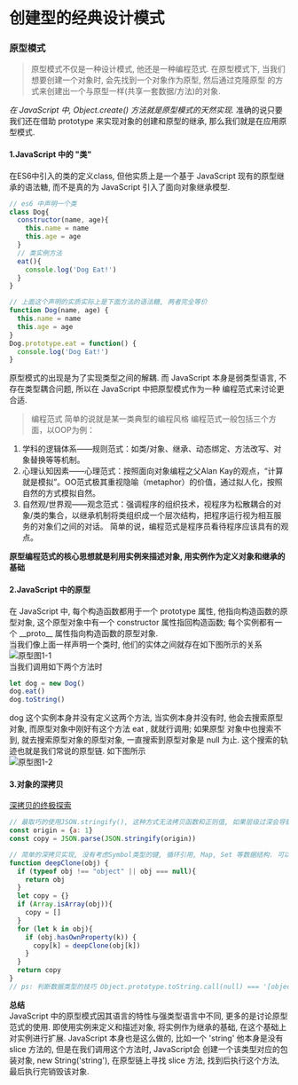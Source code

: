 # 创建型的经典设计模式    

### 原型模式  
> 原型模式不仅是一种设计模式, 他还是一种编程范式. 在原型模式下, 当我们想要创建一个对象时, 会先找到一个对象作为原型, 然后通过克隆原型
的方式来创建出一个与原型一样(共享一套数据/方法)的对象. 

*在 JavaScript 中, Object.create() 方法就是原型模式的天然实现.* 准确的说只要我们还在借助 prototype 来实现对象的创建和原型的继承, 
那么我们就是在应用原型模式.   

#### 1.JavaScript 中的 "类"  
在ES6中引入的类的定义class, 但他实质上是一个基于 JavaScript 现有的原型继承的语法糖, 而不是真的为 JavaScript 引入了面向对象继承模型.
```javascript
// es6 中声明一个类
class Dog{
  constructor(name, age){
    this.name = name
    this.age = age
  }
  // 类实例方法
  eat(){
    console.log('Dog Eat!')
  }
}

// 上面这个声明的实质实际上是下面方法的语法糖, 两者完全等价
function Dog(name, age) {
  this.name = name
  this.age = age
}
Dog.prototype.eat = function() {
  console.log('Dog Eat!')
}

```
原型模式的出现是为了实现类型之间的解耦. 而 JavaScript 本身是弱类型语言, 不存在类型耦合问题, 所以在 JavaScript 中把原型模式作为一种
编程范式来讨论更合适.
> 编程范式 简单的说就是某一类典型的编程风格 编程范式一般包括三个方面，以OOP为例：
1. 学科的逻辑体系——规则范式：如类/对象、继承、动态绑定、方法改写、对象替换等等机制。
2. 心理认知因素——心理范式：按照面向对象编程之父Alan Kay的观点，“计算就是模拟”。OO范式极其重视隐喻（metaphor）的价值，通过拟人化，按照自然的方式模拟自然。
3. 自然观/世界观——观念范式：强调程序的组织技术，视程序为松散耦合的对象/类的集合，以继承机制将类组织成一个层次结构，把程序运行视为相互服务的对象们之间的对话。
简单的说，编程范式是程序员看待程序应该具有的观点。  

**原型编程范式的核心思想就是利用实例来描述对象, 用实例作为定义对象和继承的基础**

#### 2.JavaScript 中的原型  
在 JavaScript 中, 每个构造函数都用于一个 prototype 属性, 他指向构造函数的原型对象, 这个原型对象中有一个 constructor 属性指回构造函数;
每个实例都有一个 \_\_proto__ 属性指向构造函数的原型对象.  
当我们像上面一样声明一个类时, 他们的实体之间就存在如下图所示的关系  
![原型图1-1](https://github.com/Mrlyk/JavaScriptStudy/blob/master/static/image/原型图1-1.png)  
当我们调用如下两个方法时
```javascript
let dog = new Dog()
dog.eat()
dog.toString()
```
dog 这个实例本身并没有定义这两个方法, 当实例本身并没有时, 他会去搜索原型对象, 而原型对象中刚好有这个方法 eat , 就就行调用; 如果原型
对象中也搜索不到, 就去搜索原型对象的原型对象, 一直搜索到原型对象是 null 为止. 这个搜索的轨迹也就是我们常说的原型链. 如下图所示  
![原型图1-2](https://github.com/Mrlyk/JavaScriptStudy/blob/master/static/image/原型图1-2.png)  

#### 3.对象的深拷贝  
[深拷贝的终极探索](https://segmentfault.com/a/1190000016672263)
```javascript
// 最取巧的使用JSON.stringify(), 这种方式无法拷贝函数和正则值, 如果层级过深会导致栈溢出, 但此方法自身处理了循环引用问题
const origin = {a: 1}
const copy = JSON.parse(JSON.stringify(origin))

// 简单的深拷贝实现, 没有考虑Symbol类型的键, 循环引用, Map, Set 等数据结构. 可以看上面的文章详解
function deepClone(obj) {
  if (typeof obj !== "object" || obj === null){
    return obj
  } 
  let copy = {}
  if (Array.isArray(obj)){
    copy = []
  } 
  for (let k in obj){
    if (obj.hasOwnProperty(k)) {
      copy[k] = deepClone(obj[k])
    }
  } 
  return copy
}
// ps: 判断数据类型的技巧 Object.prototype.toString.call(null) === '[object Null]';

```

**总结**  
JavaScript 中的原型模式因其语言的特性与强类型语言中不同, 更多的是讨论原型范式的使用. 即使用实例来定义和描述对象, 将实例作为继承的基础,
在这个基础上对实例进行扩展. JavaScript 本身也是这么做的, 比如一个 'string' 他本身是没有slice 方法的, 但是在我们调用这个方法时, JavaScript会
创建一个该类型对应的包装对象, new String('string'), 在原型链上寻找 slice 方法, 找到后执行这个方法, 最后执行完销毁该对象.

